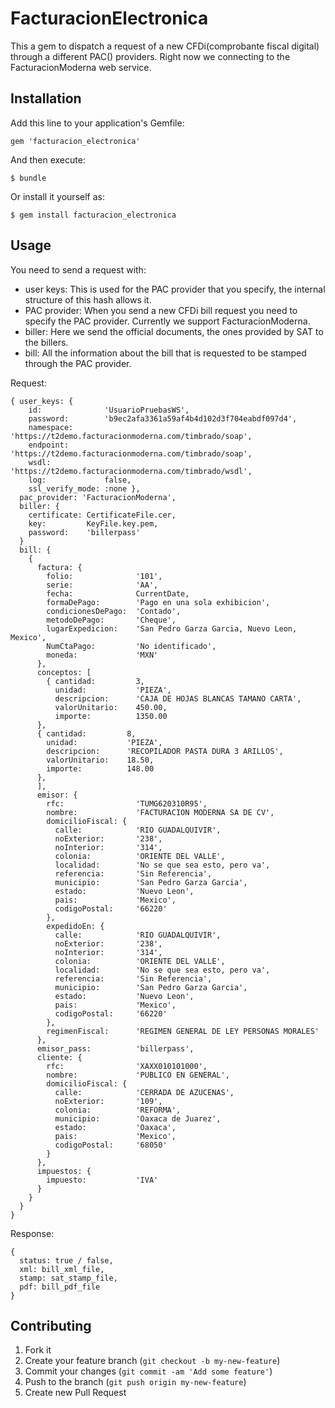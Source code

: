 # FacturacionElectronica

This a gem to dispatch a request of a new CFDi(comprobante fiscal
digital) through a different PAC() providers. Right now we connecting to the
FacturacionModerna web service.

## Installation

Add this line to your application's Gemfile:

    gem 'facturacion_electronica'

And then execute:

    $ bundle

Or install it yourself as:

    $ gem install facturacion_electronica

## Usage

You need to send a request with:
- user keys: This is used for the PAC provider that you specify, the
  internal structure of this hash allows it.
- PAC provider: When you send a new CFDi bill request you need to
  specify the PAC provider. Currently we support FacturacionModerna.
- biller: Here we send the official documents, the ones provided by SAT to the
  billers.
- bill: All the information about the bill that is requested to be
  stamped through the PAC provider.

Request: 
```
{ user_keys: {
    id:              'UsuarioPruebasWS',
    password:        'b9ec2afa3361a59af4b4d102d3f704eabdf097d4',
    namespace:       'https://t2demo.facturacionmoderna.com/timbrado/soap',
    endpoint:        'https://t2demo.facturacionmoderna.com/timbrado/soap',
    wsdl:            'https://t2demo.facturacionmoderna.com/timbrado/wsdl',
    log:             false,
    ssl_verify_mode: :none },
  pac_provider: 'FacturacionModerna',  
  biller: {
    certificate: CertificateFile.cer,
    key:         KeyFile.key.pem,
    password:    'billerpass'
  } 
  bill: {
    {
      factura: {
        folio:              '101',
        serie:              'AA',
        fecha:              CurrentDate,
        formaDePago:        'Pago en una sola exhibicion',
        condicionesDePago:  'Contado',
        metodoDePago:       'Cheque',
        lugarExpedicion:    'San Pedro Garza Garcia, Nuevo Leon, Mexico',
        NumCtaPago:         'No identificado',
        moneda:             'MXN'
      },
      conceptos: [
        { cantidad:         3,
          unidad:           'PIEZA',
          descripcion:      'CAJA DE HOJAS BLANCAS TAMANO CARTA',
          valorUnitario:    450.00,
          importe:          1350.00
      },
      { cantidad:         8,
        unidad:           'PIEZA',
        descripcion:      'RECOPILADOR PASTA DURA 3 ARILLOS',
        valorUnitario:    18.50,
        importe:          148.00
      },
      ],
      emisor: {
        rfc:                'TUMG620310R95',
        nombre:             'FACTURACION MODERNA SA DE CV',
        domicilioFiscal: {
          calle:            'RIO GUADALQUIVIR',
          noExterior:       '238',
          noInterior:       '314',
          colonia:          'ORIENTE DEL VALLE',
          localidad:        'No se que sea esto, pero va',
          referencia:       'Sin Referencia',
          municipio:        'San Pedro Garza Garcia',
          estado:           'Nuevo Leon',
          pais:             'Mexico',
          codigoPostal:     '66220'
        },
        expedidoEn: {
          calle:            'RIO GUADALQUIVIR',
          noExterior:       '238',
          noInterior:       '314',
          colonia:          'ORIENTE DEL VALLE',
          localidad:        'No se que sea esto, pero va',
          referencia:       'Sin Referencia',
          municipio:        'San Pedro Garza Garcia',
          estado:           'Nuevo Leon',
          pais:             'Mexico',
          codigoPostal:     '66220'
        },
        regimenFiscal:      'REGIMEN GENERAL DE LEY PERSONAS MORALES'
      },
      emisor_pass:          'billerpass',
      cliente: {
        rfc:                'XAXX010101000',
        nombre:             'PUBLICO EN GENERAL',
        domicilioFiscal: {
          calle:            'CERRADA DE AZUCENAS',
          noExterior:       '109',
          colonia:          'REFORMA',
          municipio:        'Oaxaca de Juarez',
          estado:           'Oaxaca',
          pais:             'Mexico',
          codigoPostal:     '68050'
        }
      },
      impuestos: {
        impuesto:           'IVA'
      }
    }
  }
}
```

Response:
```
{ 
  status: true / false,
  xml: bill_xml_file,
  stamp: sat_stamp_file,
  pdf: bill_pdf_file
}
```

## Contributing

1. Fork it
2. Create your feature branch (`git checkout -b my-new-feature`)
3. Commit your changes (`git commit -am 'Add some feature'`)
4. Push to the branch (`git push origin my-new-feature`)
5. Create new Pull Request
